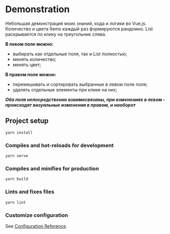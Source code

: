 # Demonstration

Небольшая демонстрация моих знаний, кода и логики во Vue.js.
Количество и цвета Items каждый раз формируются рандомно.
List раскрывается по клику на треугольник слева.

**В левом поле можно:** 
- выбирать как отдельные поля, так и List полностью;
- менять количество;
- менять цвет;

**В правом поле можно:**
- перемешивать и сортировать выбранные в левом поле поля;
- удалять отдельные элементы при клике на них;

**_Оба поля непосредственно взаимосвязаны, при изменениях в левом - происходят визуальные изменения в правом, и наоборот_** 

## Project setup
```
yarn install
```

### Compiles and hot-reloads for development
```
yarn serve
```

### Compiles and minifies for production
```
yarn build
```

### Lints and fixes files
```
yarn lint
```

### Customize configuration
See [Configuration Reference](https://cli.vuejs.org/config/).

